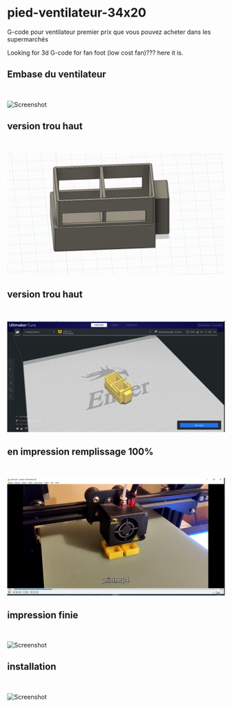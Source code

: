 # pied-ventilateur-34x20
G-code pour ventilateur premier prix que vous pouvez acheter dans les supermarchés

Looking for 3d G-code for fan foot (low cost fan)??? here it is.
<h2>Embase du ventilateur</h2>
</br>

![Screenshot](https://github.com/joly534/3D-code-pied-ventilateur-34x20/blob/main/embaseventilo.jpg)
<h2>version trou haut</h2>
</br>

![Screenshot](https://github.com/joly534/3D-code-pied-ventilateur-34x20/blob/main/screenfusion360.png)
<h2>version trou haut</h2>
</br>

![Screenshot](https://github.com/joly534/3D-code-pied-ventilateur-34x20/blob/main/screenshotcura.png)
<h2>en impression remplissage 100%</h2>
</br>

![Screenshot](https://github.com/joly534/3D-code-pied-ventilateur-34x20/blob/main/3dprint.png)
<h2>impression finie</h2>
</br>


![Screenshot](https://github.com/joly534/3D-code-pied-ventilateur-34x20/blob/main/printfinish.jpg)
<h2>installation</h2>
</br>

![Screenshot](https://github.com/joly534/3D-code-pied-ventilateur-34x20/blob/main/installation.jpg)